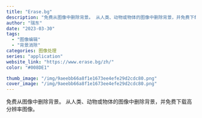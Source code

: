 ```yaml
---
title: "Erase.bg"
description: "免费从图像中删除背景。 从人类、动物或物体的图像中删除背景，并免费下载高分辨率图像。 "
author: "瑞东"
date: "2023-03-30"
tags:
  - "图像编辑"
  - "背景消除"
categories: 图像处理
series: "application"
website_link: "https://www.erase.bg/zh/"
color: "#008DE1"

thumb_image: "/img/9aeebb66a8f1e1673ee4efe29d2cdc80.png"
cover_image: "/img/9aeebb66a8f1e1673ee4efe29d2cdc80.png"
---
```


免费从图像中删除背景。 从人类、动物或物体的图像中删除背景，并免费下载高分辨率图像。 